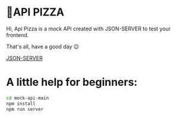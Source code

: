 # 🍕API PIZZA
  Hi, Api Pizza is a mock API created with JSON-SERVER to test your frontend.
  
That's all, have a good day 😉

[JSON-SERVER](https://github.com/typicode/json-server/tree/v0)

# A little help for beginners:

```sh
cd mock-api-main
npm install
npm run server
```
